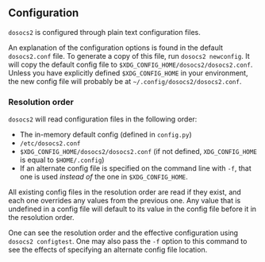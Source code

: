 ## Configuration 

`dosocs2` is configured through plain text configuration files.

An explanation of the configuration options is found in the default
`dosocs2.conf` file. To generate a copy of this file, run
`dosocs2 newconfig`. It will copy the default config file to
`$XDG_CONFIG_HOME/dosocs2/dosocs2.conf`. Unless you have explicitly
defined `$XDG_CONFIG_HOME` in your environment, the new config file will
probably be at `~/.config/dosocs2/dosocs2.conf`.

### Resolution order

`dosocs2` will read configuration files in the following order:

- The in-memory default config (defined in `config.py`)
- `/etc/dosocs2.conf`
- `$XDG_CONFIG_HOME/dosocs2/dosocs2.conf` (if not defined,
  `XDG_CONFIG_HOME` is equal to `$HOME/.config`)
- If an alternate config file is specified on the command line with `-f`,
  that one is used *instead of* the one in `$XDG_CONFIG_HOME`.

All existing config files in the resolution order are read if they exist,
and each one overrides any values from the previous one. Any value that
is undefined in a config file will default to its value in the config
file before it in the resolution order.

One can see the resolution order and the effective configuration using `dosocs2
configtest`. One may also pass the `-f` option to this command to see the
effects of specifying an alternate config file location.

